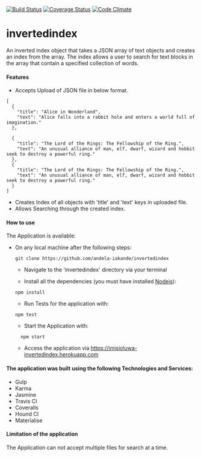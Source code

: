 [![Build Status](https://travis-ci.org/andela-iakande/invertedindex.svg?branch=staging)](https://travis-ci.org/andela-iakande/invertedindex) [![Coverage Status](https://coveralls.io/repos/github/andela-iakande/invertedindex/badge.svg?branch=staging)](https://coveralls.io/github/andela-iakande/invertedindex?branch=staging) [![Code Climate](https://codeclimate.com/github/andela-iakande/invertedindex/badges/gpa.svg)](https://codeclimate.com/github/andela-iakande/invertedindex)
# invertedindex
An inverted index object that takes a JSON array of text objects and creates an index from the array. The index allows a user to search for text blocks in the array that contain a specified collection of words.

#### Features
- Accepts Upload of JSON file in below format.
```
[
  {
    "title": "Alice in Wonderland",
    "text": "Alice falls into a rabbit hole and enters a world full of imagination."
  },

  {
    "title": "The Lord of the Rings: The Fellowship of the Ring.",
    "text": "An unusual alliance of man, elf, dwarf, wizard and hobbit seek to destroy a powerful ring."
  },
  {
    "title": "The Lord of the Rings: The Fellowship of the Ring.",
    "text": "An unusual alliance of man, elf, dwarf, wizard and hobbit seek to destroy a powerful ring."
  }
]
```
- Creates Index of all objects with 'title' and 'text' keys in uploaded file.
- Allows Searching through the created index.

#### How to use
The Application is available:
- On any local machine after the following steps:
    ```
    git clone https://github.com/andela-iakande/invertedindex
    ```

    * Navigate to the 'invertedindex' directory via your terminal

    * Install all the dependencies (you must have installed [Nodejs](nodejs.org)):

    ```
    npm install
    ```

    - Run Tests for the application with:

    ```
    npm test
    ```

  - Start the Application with:
  ```
    npm start
    ```

  - Access the application via https://imisioluwa-invertedindex.herokuapp.com


#### The application was built using the following Technologies and Services:
- Gulp
- Karma
- Jasmine
- Travis CI
- Coveralls
- Hound CI
- Materialise

#### Limitation of the application
The Application can not accept multiple files for search at a time.
